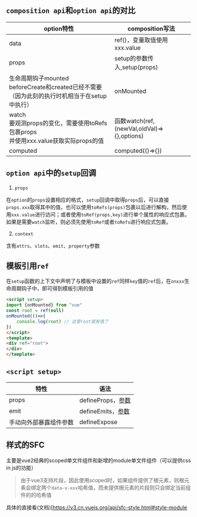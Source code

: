 ## `composition api`和`option api`的对比 

| option特性                                                   | composition写法                            |
| ------------------------------------------------------------ | ------------------------------------------ |
| data                                                         | ref()，变量取值使用xxx.value               |
| props                                                        | setup的参数传入,setup(props)               |
| 生命周期钩子mounted<br />beforeCreate和created已经不需要（因为此刻的执行时机相当于在setup中执行） | onMounted                                  |
| watch<br />要观测props的变化，需要使用toRefs包裹props<br />并使用xxx.value获取实际props的值 | 函数watch(ref,(newVal,oldVal)=>{},options) |
| computed                                                     | computed(()=>{})                           |

## `option api`中的`setup`回调

1. `props`

在`option`的`props`设置相应的格式，`setup`回调中取得`props`后，可以直接`props.xxx`取得其中的值，也可以使用`toRefs(props)`包裹以后进行解构，然后使用`xxx.value`进行访问；或者使用`toRef(props,key)`进行单个属性的响应式包裹。如果是需要`watch`监听，则必须先使用`toRef`或者`toRefs`进行响应式包裹。

2. `context`

含有`attrs`、`slots`、`emit`、`property`参数

## 模板引用`ref`

在`setup`函数的上下文中声明了与模板中设置的`ref`同样`key`值的`ref`后，在`onxxx`生命周期钩子中，即可得到模板引用的值

```html
<script setup>
import {onMounted} from "vue"
const root = ref(null)
onMounted(()=>{
    console.log(root) // 这里root就有值了
})
</script>
<template>
<div ref="root">    
</div>
</template>
```

## `<script setup>`

| 特性                   | 语法                                                         |
| ---------------------- | ------------------------------------------------------------ |
| props                  | defineProps，[参数](https://v3.cn.vuejs.org/api/options-data.html#props) |
| emit                   | defineEmits，[参数](https://v3.cn.vuejs.org/api/options-data.html#emits) |
| 手动向外部暴露组件参数 | defineExpose                                                 |

## 样式的SFC

主要是vue2经典的scoped单文件组件和新增的module单文件组件（可以提供css in js的功能）

> 由于vue3支持片段，因此使用scoped时，如果组件提供了根元素，则根元素会绑定两个`data-v-xxx`哈希值，而未提供根元素的片段则只会绑定当前组件的的哈希值

具体的直接看(文档)[https://v3.cn.vuejs.org/api/sfc-style.html#style-module
